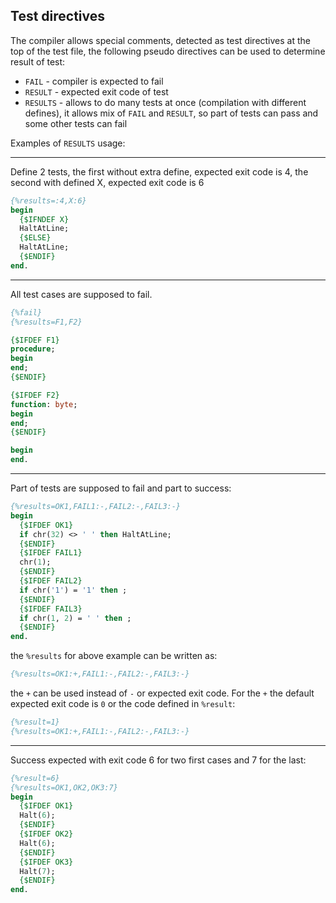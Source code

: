 Test directives
---------------

The compiler allows special comments, detected as test directives at the top of the test file, the following pseudo directives can be used to
determine result of test:

+ `FAIL` - compiler is expected to fail
+ `RESULT` - expected exit code of test
+ `RESULTS` - allows to do many tests at once (compilation with different defines), it allows mix of `FAIL` and `RESULT`, so part of tests can pass and some other tests can fail

Examples of `RESULTS` usage:

------------

Define 2 tests, the first without extra define, expected exit code is 4, the second with defined X, expected exit code is 6
```pascal
{%results=:4,X:6}
begin
  {$IFNDEF X}
  HaltAtLine;
  {$ELSE}
  HaltAtLine;
  {$ENDIF}
end.
```

------------

All test cases are supposed to fail.
```pascal
{%fail}
{%results=F1,F2}

{$IFDEF F1}
procedure;
begin
end;
{$ENDIF}

{$IFDEF F2}
function: byte;
begin
end;
{$ENDIF}

begin
end.
```

------------
Part of tests are supposed to fail and part to success:
```pascal
{%results=OK1,FAIL1:-,FAIL2:-,FAIL3:-}
begin
  {$IFDEF OK1}
  if chr(32) <> ' ' then HaltAtLine;
  {$ENDIF}
  {$IFDEF FAIL1}
  chr(1);
  {$ENDIF}
  {$IFDEF FAIL2}
  if chr('1') = '1' then ;
  {$ENDIF}
  {$IFDEF FAIL3}
  if chr(1, 2) = ' ' then ;
  {$ENDIF}
end.
```
the `%results` for above example can be written as:
```pascal
{%results=OK1:+,FAIL1:-,FAIL2:-,FAIL3:-}
```
the `+` can be used instead of `-` or expected exit code. For the `+` the default expected exit code is `0` or the code defined in `%result`:
```pascal
{%result=1}
{%results=OK1:+,FAIL1:-,FAIL2:-,FAIL3:-}
```

------------
Success expected with exit code 6 for two first cases and 7 for the last:
```pascal
{%result=6}
{%results=OK1,OK2,OK3:7}
begin
  {$IFDEF OK1}
  Halt(6);
  {$ENDIF}
  {$IFDEF OK2}
  Halt(6);
  {$ENDIF}
  {$IFDEF OK3}
  Halt(7);
  {$ENDIF}
end.
```